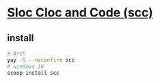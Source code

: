 # [Sloc Cloc and Code (scc)](https://github.com/boyter/scc)

## install

```sh
# Arch
yay -S --noconfirm scc
# windows 10
scoop install scc
```
